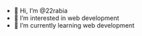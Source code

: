 - 👋 Hi, I’m @22rabia
- 👀 I’m interested in web development
- 🌱 I’m currently learning web development


<!---
22rabia is a ✨ special ✨ repository because its `README.md` (this file) appears on your GitHub profile.
You can click the Preview link to take a look at your changes.
--->
